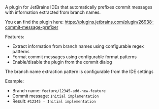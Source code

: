 A plugin for JetBrains IDEs that automatically prefixes commit messages with information extracted from branch names. 

You can find the plugin here: https://plugins.jetbrains.com/plugin/26938-commit-message-prefixer

Features:
- Extract information from branch names using configurable regex patterns
- Format commit messages using configurable format patterns
- Enable/disable the plugin from the commit dialog

The branch name extraction pattern is configurable from the IDE settings

Example:
- Branch name: `feature/12345-add-new-feature`
- Commit message: `Initial implementation`
- Result: `#12345 - Initial implementation`
